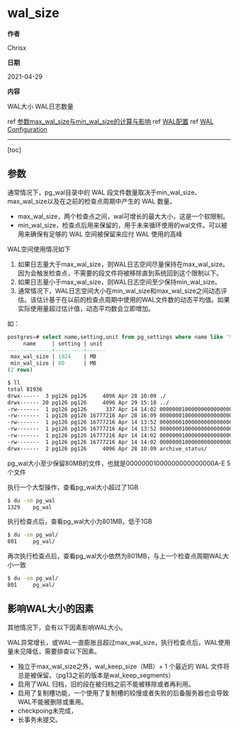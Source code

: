 # wal_size

**作者**

Chrisx

**日期**

2021-04-29

**内容**

WAL大小
WAL日志数量

ref [参数max_wal_size与min_wal_size的计算与影响](https://www.postgresql.org/message-id/e0990ee6-6efa-8ca0-4bdc-9052add439e7@postgresdata.com)
ref [WAL配置](http://postgres.cn/docs/13/wal-configuration.html)
ref [WAL Configuration](https://www.postgresql.org/docs/13/wal-configuration.html)

---

[toc]

## 参数

通常情况下，pg_wal目录中的 WAL 段文件数量取决于min_wal_size、max_wal_size以及在之前的检查点周期中产生的 WAL 数量。

* max_wal_size，两个检查点之间，wal可增长的最大大小，这是一个软限制。
* min_wal_size，检查点后用来保留的，用于未来循环使用的wal文件。可以被用来确保有足够的 WAL 空间被保留来应付 WAL 使用的高峰

WAL空间使用情况如下

1. 如果日志量大于max_wal_size，则WAL日志空间尽量保持在max_wal_size。因为会触发检查点，不需要的段文件将被移除直到系统回到这个限制以下。
2. 如果日志量小于max_wal_size，则WAL日志空间至少保持min_wal_size。
3. 通常情况下，WAL日志空间大小在min_wal_size和max_wal_size之间动态评估。该估计基于在以前的检查点周期中使用的WAL文件数的动态平均值。如果实际使用量超过估计值，动态平均数会立即增加。

<!--
通常情况下，pg_wal目录中的 WAL 段文件数量取决于min_wal_size、max_wal_size以及在之前的检查点周期中产生的 WAL 数量。当旧的日志段文件不再被需要时，它们将被移除或者被再利用（也就是被重命名变成数列中未来的段）。如果由于日志输出率的短期峰值导致超过max_wal_size，会触发检查点，不需要的段文件将被移除直到系统回到这个限制以下。低于该限制时，系统会再利用足够的 WAL 文件来覆盖直到下一个检查点之前的需要。这种需要是基于之前的检查点周期中使用的 WAL 文件数量的移动平均数估算出来的。如果实际用量超过估计值，移动平均数会立即增加，因此它能在一定程度上适应峰值用量而不是平均用量。min_wal_size对回收给未来使用的 WAL 文件的量设置了一个最小值，这个参数指定数量的 WAL 将总是被回收给未来使用，即便系统很闲并且 WAL 用量估计建议只需要一点点 WAL 时也是如此。

如果WAL文件的总大小超过max_wal_size，则将启动checkpoint。通过checkpoint，将创建一个新的REDO点，然后不必要的旧文件将被回收。通过这种方式，PostgreSQL将始终保存数据库恢复所需的WAL段文件。
-->

如：

```sql
postgres=# select name,setting,unit from pg_settings where name like '%wal_size%';
     name     | setting | unit
--------------+---------+------
 max_wal_size | 1024    | MB
 min_wal_size | 80      | MB
(2 rows)
```

```sh
$ ll
total 81936
drwx------  3 pg126 pg126     4096 Apr 28 10:09 ./
drwx------ 20 pg126 pg126     4096 Apr 29 15:18 ../
-rw-------  1 pg126 pg126      337 Apr 14 14:02 000000010000000000000009.00000028.backup
-rw-------  1 pg126 pg126 16777216 Apr 28 16:09 00000001000000000000000A
-rw-------  1 pg126 pg126 16777216 Apr 14 13:52 00000001000000000000000B
-rw-------  1 pg126 pg126 16777216 Apr 14 13:52 00000001000000000000000C
-rw-------  1 pg126 pg126 16777216 Apr 14 14:02 00000001000000000000000D
-rw-------  1 pg126 pg126 16777216 Apr 14 14:02 00000001000000000000000E
drwx------  2 pg126 pg126     4096 Apr 28 10:09 archive_status/

```

pg_wal大小至少保留80MB的文件，也就是00000001000000000000000A-E 5个文件

执行一个大型操作，查看pg_wal大小超过了1GB

```sh
$ du -sm pg_wal
1329    pg_wal

```

执行检查点后，查看pg_wal大小为801MB，低于1GB

```sh
$ du -sm pg_wal/
801     pg_wal/

```

再次执行检查点后，查看pg_wal大小依然为801MB，与上一个检查点周期WAL大小一致

```sh
$ du -sm pg_wal/
801     pg_wal/

```

## 影响WAL大小的因素

其他情况下，会有以下因素影响WAL大小。

WAL异常增长，或WAL一直膨胀且超过max_wal_size，执行检查点后，WAL使用量未见降低，需要排查以下因素。

* 独立于max_wal_size之外，wal_keep_size（MB）+ 1 个最近的 WAL 文件将总是被保留。（pg13之前的版本是wal_keep_segments）
* 启用了WAL 归档，旧的段在被归档之前不能被移除或者再利用。
* 启用了复制槽功能，一个使用了复制槽的较慢或者失败的后备服务器也会导致WAL不能被删除或重用。
* checkpoing未完成，
* 长事务未提交。
